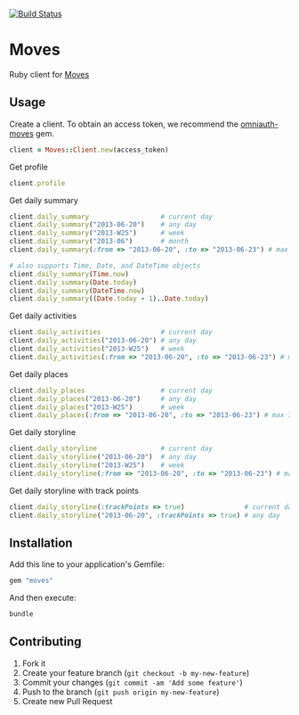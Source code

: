 [![Build Status](https://next.travis-ci.org/pjambet/moves.png?branch=feature/travis)](https://next.travis-ci.org/pjambet/moves)

# Moves

Ruby client for [Moves](https://dev.moves-app.com/docs/overview)

## Usage

Create a client.  To obtain an access token, we recommend the [omniauth-moves](https://github.com/nickelser/omniauth-moves) gem.

```ruby
client = Moves::Client.new(access_token)
```

Get profile

```ruby
client.profile
```

Get daily summary

```ruby
client.daily_summary                  # current day
client.daily_summary("2013-06-20")    # any day
client.daily_summary("2013-W25")      # week
client.daily_summary("2013-06")       # month
client.daily_summary(:from => "2013-06-20", :to => "2013-06-23") # max 31 days

# also supports Time, Date, and DateTime objects
client.daily_summary(Time.now)
client.daily_summary(Date.today)
client.daily_summary(DateTime.now)
client.daily_summary((Date.today - 1)..Date.today)
```

Get daily activities

```ruby
client.daily_activities               # current day
client.daily_activities("2013-06-20") # any day
client.daily_activities("2013-W25")   # week
client.daily_activities(:from => "2013-06-20", :to => "2013-06-23") # max 7 days
```

Get daily places

```ruby
client.daily_places                   # current day
client.daily_places("2013-06-20")     # any day
client.daily_places("2013-W25")       # week
client.daily_places(:from => "2013-06-20", :to => "2013-06-23") # max 7 days
```

Get daily storyline

```ruby
client.daily_storyline                # current day
client.daily_storyline("2013-06-20")  # any day
client.daily_storyline("2013-W25")    # week
client.daily_storyline(:from => "2013-06-20", :to => "2013-06-23") # max 7 days
```

Get daily storyline with track points

```ruby
client.daily_storyline(:trackPoints => true)               # current day
client.daily_storyline("2013-06-20", :trackPoints => true) # any day
```

## Installation

Add this line to your application's Gemfile:

```ruby
gem "moves"
```

And then execute:

```sh
bundle
```

## Contributing

1. Fork it
2. Create your feature branch (`git checkout -b my-new-feature`)
3. Commit your changes (`git commit -am 'Add some feature'`)
4. Push to the branch (`git push origin my-new-feature`)
5. Create new Pull Request
